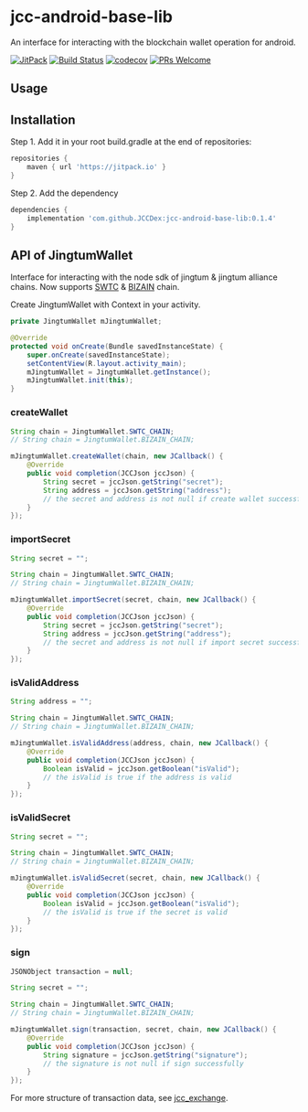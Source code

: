 # jcc-android-base-lib

An interface for interacting with the blockchain wallet operation for android.

[![JitPack](https://jitpack.io/v/JCCDex/jcc-android-base-lib.svg)](https://jitpack.io/#JCCDex/jcc-android-base-lib)
[![Build Status](https://travis-ci.com/JCCDex/jcc-android-base-lib.svg?branch=master)](https://travis-ci.com/JCCDex/jcc-android-base-lib)
[![codecov](https://codecov.io/gh/JCCDex/jcc-android-base-lib/branch/master/graph/badge.svg)](https://codecov.io/gh/JCCDex/jcc-android-base-lib)
[![PRs Welcome](https://img.shields.io/badge/PRs-welcome-brightgreen.svg?style=flat-square)](http://makeapullrequest.com)

## Usage

## Installation

Step 1. Add it in your root build.gradle at the end of repositories:

```groovy
repositories {
    maven { url 'https://jitpack.io' }
}
```

Step 2. Add the dependency

```groovy
dependencies {
    implementation 'com.github.JCCDex:jcc-android-base-lib:0.1.4'
}
```

## API of JingtumWallet

Interface for interacting with the node sdk of jingtum & jingtum alliance chains. Now supports [SWTC](https://state.jingtum.com/#!/) & [BIZAIN](https://bizain.net/) chain.

Create JingtumWallet with Context in your activity.

```java
private JingtumWallet mJingtumWallet;

@Override
protected void onCreate(Bundle savedInstanceState) {
    super.onCreate(savedInstanceState);
    setContentView(R.layout.activity_main);
    mJingtumWallet = JingtumWallet.getInstance();
    mJingtumWallet.init(this);
}
```

### createWallet

```java
String chain = JingtumWallet.SWTC_CHAIN;
// String chain = JingtumWallet.BIZAIN_CHAIN;

mJingtumWallet.createWallet(chain, new JCallback() {
    @Override
    public void completion(JCCJson jccJson) {
        String secret = jccJson.getString("secret");
        String address = jccJson.getString("address");
        // the secret and address is not null if create wallet successfully
    }
});
```

### importSecret

```java
String secret = "";

String chain = JingtumWallet.SWTC_CHAIN;
// String chain = JingtumWallet.BIZAIN_CHAIN;

mJingtumWallet.importSecret(secret, chain, new JCallback() {
    @Override
    public void completion(JCCJson jccJson) {
        String secret = jccJson.getString("secret");
        String address = jccJson.getString("address");
        // the secret and address is not null if import secret successfully
    }
});
```

### isValidAddress

```java
String address = "";

String chain = JingtumWallet.SWTC_CHAIN;
// String chain = JingtumWallet.BIZAIN_CHAIN;

mJingtumWallet.isValidAddress(address, chain, new JCallback() {
    @Override
    public void completion(JCCJson jccJson) {
        Boolean isValid = jccJson.getBoolean("isValid");
        // the isValid is true if the address is valid
    }
});
```

### isValidSecret

```java
String secret = "";

String chain = JingtumWallet.SWTC_CHAIN;
// String chain = JingtumWallet.BIZAIN_CHAIN;

mJingtumWallet.isValidSecret(secret, chain, new JCallback() {
    @Override
    public void completion(JCCJson jccJson) {
        Boolean isValid = jccJson.getBoolean("isValid");
        // the isValid is true if the secret is valid
    }
});
```

### sign

```java
JSONObject transaction = null;

String secret = "";

String chain = JingtumWallet.SWTC_CHAIN;
// String chain = JingtumWallet.BIZAIN_CHAIN;

mJingtumWallet.sign(transaction, secret, chain, new JCallback() {
    @Override
    public void completion(JCCJson jccJson) {
        String signature = jccJson.getString("signature");
        // the signature is not null if sign successfully
    }
});
```

For more structure of transaction data, see [jcc_exchange](https://github.com/JCCDex/jcc_exchange/blob/master/src/tx.js).